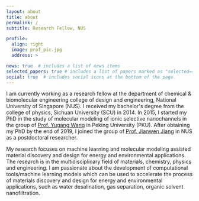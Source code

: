 ```yaml
---
layout: about
title: about
permalink: /
subtitle: Research Fellow, NUS

profile:
  align: right
  image: prof_pic.jpg
  address: >

news: true  # includes a list of news items
selected_papers: true # includes a list of papers marked as "selected={true}"
social: true  # includes social icons at the bottom of the page
---
```


I am currently working as a research fellow at the department of chemical & biomolecular engineering college of design and engineering, National University of Singapore (NUS). I received my bachelor's degree from the college of physics, Sichuan University (SCU) in 2014. In 2015, I started my PhD in the study of molecular modeling of ionic selective nanochannels in the group of [Prof. Yugang Wang](http://faculty.pku.edu.cn/wangyugang/zh_CN/jsxx/11593/jsxx/jsxx.htm) in Peking University (PKU). After obtaining my PhD by the end of 2019, I joined the group of [Prof. Jianwen Jiang](https://cheed.nus.edu.sg/stf/chejj/) in NUS as a postdoctoral researcher.

My research focuses on machine learning and molecular modeling assisted material discovery and design for energy and environmental applications. The research is in the multidisciplinary field of materials, chemistry, physics and engineering. I am passionate about the development of computational tools/machine learning models which can be used to accelerate the process of materials discovery and design for energy and environmental applications, such as water desalination, gas separation, organic solvent nanofiltration.

